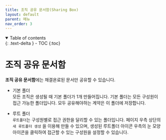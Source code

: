 ```yaml
---
title: 조직 공유 문서함(Sharing Box)
layout: default
parent: 메뉴
nav_order: 3
---
```


<details open markdown="block">
  <summary>
    Table of contents
  </summary>
  {: .text-delta }
- TOC
{:toc}
</details>

# 조직 공유 문서함

**조직 공유 문서함**에는 채결욘료된 문서만 공유할 수 있습니다. 

- 기본 폴더  
모든 조직은 생성될 때 기본 폴더가 1개 만들어집니다. 기본 폴더는 모든 구성원이 접근 가능한 폴더입니다. 모두 공유해야하는 계약은 이 폴더에 저장합니다. 

- 루트 폴더  
`루트폴더`는 구성원별로 접근 권한을 달리할 수 있는 폴더입니다. 페이지 우측 상단의 `새 루트폴더 생성` 을 이용해 만들 수 있으며, 생성된 루트폴더 아이콘 우측의 눈 모양 아이콘을 클릭하여 접근할 수 있는 구성원을 설정할 수 있습니다. 